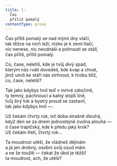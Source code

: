 ```yaml
---
title: |-
  Čas
  příliš pomalý
contentType: prose
---
```


Čas příliš pomalý se nad mými dny vláčí,  
tak těžce na nich leží, nízko je k zemi tlačí,  
nic nenese, nic neodnáší a pohnouti se otálí,  
čas příliš, příliš pomalý.

Co, čase, neletíš, kde je tvůj divý spád,  
kterým nás rváti dovedeš, kde kvap a chvat,  
jímž umíš ke stáří nás strhnout, k hrobu blíž,  
co, čase, neletíš?

Tak jako kdybys hnil teď v mrtvé zátočině,  
ty temný, páchnoucí a kalný stojíš líně,  
tvůj širý tok a bystrý proud se zastavil,  
tak jako kdybys hnil —.

Už čekám čtvrtý rok, toť doba strašně dlouhá,  
když den se za dnem jednostejně zvolna plouhá —  
ó čase trapičský, kde k předu jaký krok?  
Už čekám třetí, čtvrtý rok…

Ta moudrost utěší, že vládneš dějinám  
a já jen drobný, osobní svůj osud mám  
a ne že toužiti — čekat že úkol je těžší!  
ta moudrost, ach, že utěší?
